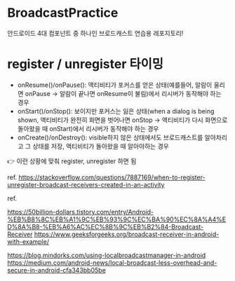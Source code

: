 # BroadcastPractice
안드로이드 4대 컴포넌트 중 하나인 브로드캐스트 연습용 레포지토리!
# register / unregister 타이밍
- onResume()/onPause(): 액티비티가 포커스를 얻은 상태(예를들어, 알람이 울리면 onPause -> 알람이 끝나면 onResume이 불림)에서 리시버가 동작해야 하는 경우
- onStart()/onStop(): 보이지만 포커스는 잃은 상태(when a dialog is being shown, 액티비티가 완전히 화면을 벗어나면 onStop -> 액티비티가 다시 화면으로 돌아왔을 때 onStart)에서 리시버가 동작해야 하는 경우
- onCreate()/onDestroy(): visible하지 않은 상태에서도 브로드캐스트를 알아차리고 그 상태를 저장, 액티비티가 돌아왔을 때 알아야하는 경우

👉 이런 상황에 맞춰 register, unregister 하면 됨

ref. https://stackoverflow.com/questions/7887169/when-to-register-unregister-broadcast-receivers-created-in-an-activity


ref.

https://50billion-dollars.tistory.com/entry/Android-%EB%B8%8C%EB%A1%9C%EB%93%9C%EC%BA%90%EC%8A%A4%ED%8A%B8-%EB%A6%AC%EC%8B%9C%EB%B2%84-Broadcast-Receiver
https://www.geeksforgeeks.org/broadcast-receiver-in-android-with-example/

https://blog.mindorks.com/using-localbroadcastmanager-in-android
https://medium.com/android-news/local-broadcast-less-overhead-and-secure-in-android-cfa343bb05be
